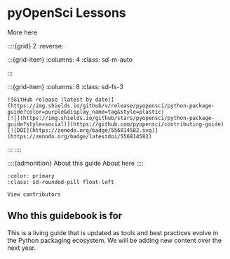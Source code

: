 # pyOpenSci Lessons

More here

::::{grid} 2
:reverse:

:::{grid-item}
:columns: 4
:class: sd-m-auto

:::

:::{grid-item}
:columns: 8
:class: sd-fs-3

```{only} html
![GitHub release (latest by date)](https://img.shields.io/github/v/release/pyopensci/python-package-guide?color=purple&display_name=tag&style=plastic)
[![](https://img.shields.io/github/stars/pyopensci/python-package-guide?style=social)](https://github.com/pyopensci/contributing-guide)
[![DOI](https://zenodo.org/badge/556814582.svg)](https://zenodo.org/badge/latestdoi/556814582)
```

:::
::::

::::{admonition} About this guide
About here
::::

```{button-link} https://github.com/pyOpenSci/python-package-guide#contributors-
:color: primary
:class: sd-rounded-pill float-left

View contributors

```

## Who this guidebook is for

This is a living guide that is updated as tools and best practices evolve in the Python packaging ecosystem. We will be adding new content over the next year.
